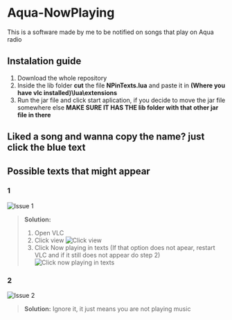 # Aqua-NowPlaying
This is a software made by me to be notified on songs that play on Aqua radio


## Instalation guide
1. Download the whole repository
2. Inside the lib folder **cut** the file **NPinTexts.lua** and paste it in **(Where you have vlc installed)\lua\extensions**
3. Run the jar file and click start aplication, if you decide to move the jar file somewhere else **MAKE SURE IT HAS THE lib folder with that other jar file in there**

## Liked a song and wanna copy the name? just click the blue text

## Possible texts that might appear
### 1
![Issue 1](https://i.imgur.com/W5gRI9k.png)
> **Solution:**
> 1. Open VLC
> 2. Click view ![Click view](https://i.imgur.com/6pQItn6.png)
> 3. Click Now playing in texts (If that option does not apear, restart VLC and if it still does not appear do step 2)![Click now playing in texts](https://i.imgur.com/4IlnBDX.png)

### 2
![Issue 2](https://i.imgur.com/YyBcCjK.png)
> **Solution:**
> Ignore it, it just means you are not playing music
